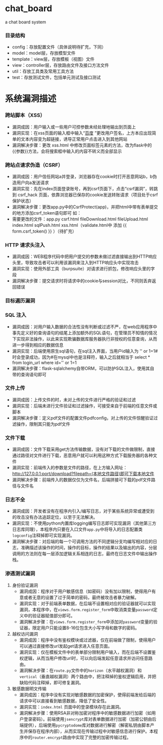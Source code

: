 # chat_board

a chat board system

### 目录结构

+ config：存放配置文件（具体说明待扩充，下同）
+ model：model层，存放模型文件
+ template：view层，存放模板（视图）文件
+ view：controller层，存放路由文件及接口方法文件
+ util：存放工具类及常用工具方法
+ test：存放测试文件，包括单元测试及接口测试

# 系统漏洞描述

### 跨站脚本（XSS）

+ 漏洞成因：用户输入或一些用户可控参数未经处理地输出到页面上
+ 漏洞实现：在xss页面的输入框中输入“<a href="https://www.baidu.com">百度</a> ”更改用户签名，上方本应出现简单的文本内容变为超链接，诱导正常用户点击进入到其他网站
+ 漏洞解决步骤：更改 xss.html 中修改页面标签元素的方法，改为flask中的{{参数}}方法，会将搜索框中输入的内容不转义而全部显示

### 跨站点请求伪造（CSRF）

+ 漏洞成因：用户信任网站a并登录，浏览器存在cookie时打开恶意网站b，b伪造用户向a发送请求
+ 漏洞实现：先在index页面登录账号，再到csrf页面下，点击“csrf漏洞”，转跳到 csrf_hack 页面，依靠浏览器已保存的cookie发送转账请求（项目处于csrf保护状态）
+ 漏洞解决步骤：更改app.py中的CsrfProtect(app)，并把html中带有表单提交的地方添加csrf_token语句即可
  如：<input type="hidden" name="csrf_token" value="{{ csrf_token() }}">
+ 需要更改的文件：app.py csrf.html fileDownload.html fileUpload.html index.html sqlPush.html xss.html（validate.html中 添加 {{
  form.csrf_token() }} ）（待扩充）

### HTTP 请求头注入
+ 漏洞成因：WEB程序代码中把用户提交的参数未做过滤直接输出到HTTP响应头里，导致攻击者可以利用该漏洞来注入到HTTP响应头中实现攻击
+ 漏洞实现：使用外部工具（burpsuite）对请求进行抓包，修改响应头里的字段
+ 漏洞解决步骤：提交请求时将请求中的cookie与session对比，不同则丢弃返回错误

### 目标遍历漏洞

### SQL 注入

+ 漏洞成因：对用户输入数据的合法性没有判断或过滤不严，在web应用程序中事先定义好的查询语句的结尾上添加额外的SQL语句，在管理员不知情的情况下实现非法操作，以此来实现欺骗数据库服务器执行非授权的任意查询，从而进一步得到相应的数据信息
+ 漏洞实现：后端使用原生sql语句，在sql注入界面，当用户id输入为 '' or 1=1# 时会登录成功，因为#在mysql中也是注释符，输入之后就相当于 select * from login_url where id='' or
  1=1
+ 漏洞解决步骤：flask-sqlalchemy自带ORM，可以防护SQL注入，使用其自带的查询语句即可

### 文件上传

+ 漏洞成因：上传文件的时，未对上传的文件进行严格的验证和过滤
+ 漏洞实现：后端未进行文件验证和过滤操作，可接受来自于前端的任意文件或脚本
+ 漏洞解决步骤：定义pdf文件的配置文件pdfconfig，对上传的文件惊醒验证过滤操作，限制其只能为pdf文件

### 文件下载

+ 漏洞成因：文件下载采用get方法传输数据，没有对下载的文件做限制，直接通过路径对文件进行下载，恶意用户就可以利用这种方式下载服务器的各种文件
+ 漏洞实现：前端传入的参数是文件的路径，在上方输入网址：http://127.0.0.1:port/download?filepath=(本地文件路径)即可下载本地文件
+ 漏洞解决步骤：前端传入的数据仅仅为文件名，后端拼接可下载的pdf文件路径与文件名

### 日志不全

+ 漏洞成因：开发者没有在程序内引入/编写日志，对于某些系统异常或遭受到的攻击没有办法追踪定位，以至于无法解决。
+ 漏洞实现：不使用python内置库logging编写日志即可实现漏洞（其他第三方日志库同理），本程序内只要在入口文件`app.py`中将导入的日志配置类`logconfig`注释掉即可实现漏洞。
+ 漏洞解决步骤：对后端的每一个可调用方法的不同逻辑分支均编写相对应的日志，准确描述该操作的时间，操作的目标，操作的结果以及输出的内容，分层调用的方法则在每一层添加逻辑关系相连的日志，最终在日志文件中输出操作栈。

### 渗透测试漏洞

1. 身份验证漏洞
    + 漏洞成因：程序对于用户敏感信息（如密码）没有加以限制，使得用户有意或者无意的设置了过于简单的密码，最终被攻击者暴力破解。
    + 漏洞实现：对于前端表单数据，在后端不设置相对应的验证器就可以实现漏洞，本程序中，在`views.form.register_form`中取消类变量`password`定义中的验证器赋值部分即可。
    + 漏洞解决步骤：在`views.form.register_form`中添加对`password`变量的验证器，限定用户只能设置8-16位包含大小写字母和数字的密码。
2. 越权访问漏洞
    + 漏洞成因：程序中没有鉴权模块或过滤器，仅在前端做了限制，使得用户可以通过直接修改url发起get请求进入任意页面。
    + 漏洞实现：仅在模板文件中的表单部分限制用户输入，而在后端不设置鉴权逻辑，从而当用户修改url时，可以向后端发起任意请求并访问任意路由。
    + 漏洞解决步骤：在`route.py`文件中的`horizon`（水平越权漏洞）和`vertical`（垂直越权漏洞）两个路由中，把注释掉的鉴权逻辑启用，并把缺陷代码注释掉，即可修复漏洞。
3. 敏感数据明文传输
    + 漏洞成因：程序中没有实现对敏感数据的加密保护，使得前端发给后端的请求中可以直接看到敏感数据，降低了安全性。
    + 漏洞实现：`index.html` 页面中的登录模块存在此漏洞。
    + 漏洞解决步骤：使用RSA非对称加密对程序中的敏感数据进行加密（如用户登录密码）。前端使用`jsencrypt`库对表单数据进行加密（加密公钥由后端提供），后端使用`pycryptodome`库对数据进行解密（解密私钥由脚本产生并保存在程序内部），从而实现在传输过程中对敏感信息进行保护。本程序中的`router.encrypt`路由中实现了完整的加密传输过程。